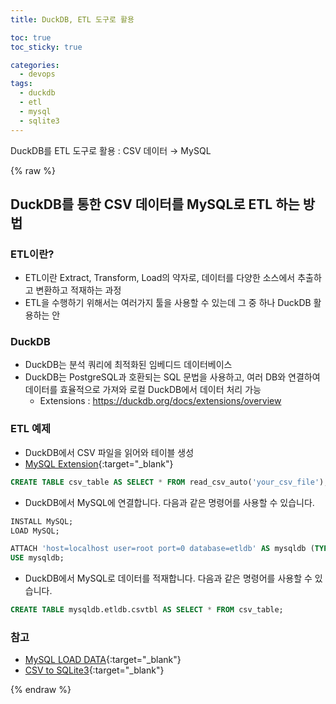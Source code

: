 ```yaml
---
title: DuckDB, ETL 도구로 활용 

toc: true
toc_sticky: true

categories:
  - devops
tags:
  - duckdb
  - etl
  - mysql
  - sqlite3
---
```

 
DuckDB를 ETL 도구로 활용 : CSV 데이터 → MySQL 

{% raw %}

## DuckDB를 통한 CSV 데이터를 MySQL로 ETL 하는 방법

### ETL이란?
- ETL이란 Extract, Transform, Load의 약자로, 데이터를 다양한 소스에서 추출하고 변환하고 적재하는 과정
- ETL을 수행하기 위해서는 여러가지 툴을 사용할 수 있는데 그 중 하나 DuckDB 활용하는 안

### DuckDB
- DuckDB는 분석 쿼리에 최적화된 임베디드 데이터베이스 
- DuckDB는 PostgreSQL과 호환되는 SQL 문법을 사용하고, 여러 DB와 연결하여 데이터를 효율적으로 가져와 로컬 DuckDB에서 데이터 처리 가능
  - Extensions : https://duckdb.org/docs/extensions/overview

### ETL 예제  
- DuckDB에서 CSV 파일을 읽어와 테이블 생성 
- [MySQL Extension](https://duckdb.org/docs/extensions/mysql){:target="_blank"}

```sql
CREATE TABLE csv_table AS SELECT * FROM read_csv_auto('your_csv_file');
```

- DuckDB에서 MySQL에 연결합니다. 다음과 같은 명령어를 사용할 수 있습니다.

```sql
INSTALL MySQL;
LOAD MySQL;

ATTACH 'host=localhost user=root port=0 database=etldb' AS mysqldb (TYPE mysql)
USE mysqldb;
```

- DuckDB에서 MySQL로 데이터를 적재합니다. 다음과 같은 명령어를 사용할 수 있습니다.

```sql
CREATE TABLE mysqldb.etldb.csvtbl AS SELECT * FROM csv_table;
```

### 참고 
- [MySQL LOAD DATA](/devops/mysql-load-data/){:target="_blank"}
- [CSV to SQLite3](/devops/csv-to-sqlite3/){:target="_blank"}

{% endraw %}
